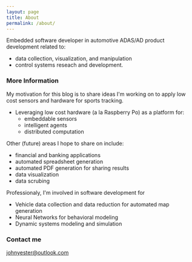 ```yaml
---
layout: page
title: About
permalink: /about/
---
```


Embedded software developer in automotive ADAS/AD product development related to:
- data collection, visualization, and manipulation
- control systems reseach and development. 

### More Information

My motivation for this blog is to share ideas I'm working on to apply low cost sensors and hardware for sports tracking.
- Leveraging low cost hardware (a la Raspberry Po) as a platform for:
  - embeddable sensors
  - intelligent agents
  - distributed computation

Other (future) areas I hope to share on include:
- financial and banking applications
- automated spreadsheet generation
- automated PDF generation for sharing results
- data visualization
- data scrubing

Professionaly, I'm involved in software development for
  - Vehicle data collection and data reduction for automated map generation 
  - Neural Networks for behavioral modeling
  - Dynamic systems modeling and simulation

### Contact me

[johnyester@outlook.com](mailto:johnyester@outlook.com)